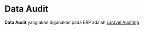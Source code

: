 # Data Audit

**Data Audit** yang akan digunakan pada ERP adalah [Laravel Auditing](https://laravel-auditing.com/docs/13.0/introduction)
